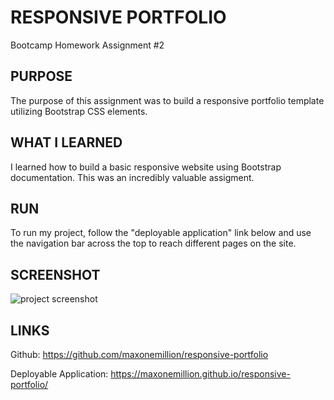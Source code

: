 # RESPONSIVE PORTFOLIO
Bootcamp Homework Assignment #2

## PURPOSE
The purpose of this assignment was to build a responsive portfolio template utilizing Bootstrap CSS elements.

## WHAT I LEARNED
I learned how to build a basic responsive website using Bootstrap documentation. This was an incredibly valuable assigment.

## RUN
To run my project, follow the "deployable application" link below and use the navigation bar across the top to reach different pages on the site.

## SCREENSHOT 
![project screenshot](develop/images/screenshot.png)

## LINKS
Github: https://github.com/maxonemillion/responsive-portfolio

Deployable Application: https://maxonemillion.github.io/responsive-portfolio/